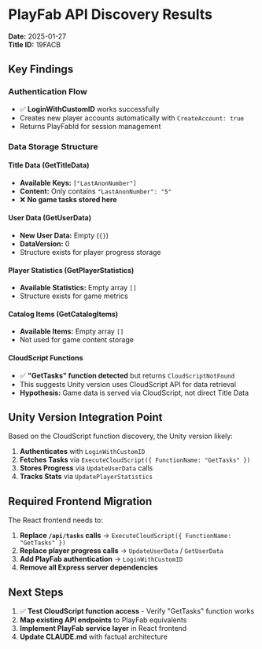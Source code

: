 # PlayFab API Discovery Results
**Date:** 2025-01-27  
**Title ID:** 19FACB

## Key Findings

### Authentication Flow
- ✅ **LoginWithCustomID** works successfully
- Creates new player accounts automatically with `CreateAccount: true`
- Returns PlayFabId for session management

### Data Storage Structure

#### Title Data (GetTitleData)
- **Available Keys:** `["LastAnonNumber"]`  
- **Content:** Only contains `"LastAnonNumber": "5"`
- ❌ **No game tasks stored here**

#### User Data (GetUserData)  
- **New User Data:** Empty (`{}`)
- **DataVersion:** 0
- Structure exists for player progress storage

#### Player Statistics (GetPlayerStatistics)
- **Available Statistics:** Empty array `[]`
- Structure exists for game metrics

#### Catalog Items (GetCatalogItems)
- **Available Items:** Empty array `[]`  
- Not used for game content storage

#### CloudScript Functions
- ✅ **"GetTasks" function detected** but returns `CloudScriptNotFound`
- This suggests Unity version uses CloudScript API for data retrieval
- **Hypothesis:** Game data is served via CloudScript, not direct Title Data

## Unity Version Integration Point

Based on the CloudScript function discovery, the Unity version likely:

1. **Authenticates** with `LoginWithCustomID`
2. **Fetches Tasks** via `ExecuteCloudScript({ FunctionName: "GetTasks" })`  
3. **Stores Progress** via `UpdateUserData` calls
4. **Tracks Stats** via `UpdatePlayerStatistics`

## Required Frontend Migration

The React frontend needs to:

1. **Replace `/api/tasks` calls** → `ExecuteCloudScript({ FunctionName: "GetTasks" })`
2. **Replace player progress calls** → `UpdateUserData` / `GetUserData`  
3. **Add PlayFab authentication** → `LoginWithCustomID`
4. **Remove all Express server dependencies**

## Next Steps

1. ✅ **Test CloudScript function access** - Verify "GetTasks" function works
2. **Map existing API endpoints** to PlayFab equivalents
3. **Implement PlayFab service layer** in React frontend
4. **Update CLAUDE.md** with factual architecture